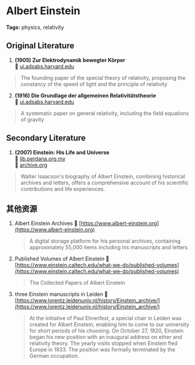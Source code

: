 # Albert Einstein
**Tags:** physics, relativity

## Original  Literature
1. **(1905) Zur Elektrodynamik bewegter Körper**  
  🔗 [ui.adsabs.harvard.edu](https://ui.adsabs.harvard.edu/abs/1905AnP...322..891E/abstract)  
  > The founding paper of the special theory of relativity, proposing the constancy of the speed of light and the principle of relativity

2. **(1916) Die Grundlage der allgemeinen Relativitätstheorie**  
  🔗 [ui.adsabs.harvard.edu](https://ui.adsabs.harvard.edu/abs/1916AnP...354..769E/abstract)  
  > A systematic paper on general relativity, including the field equations of gravity

## Secondary Literature
1. **(2007) Einstein: His Life and Universe**  
  🔗 [lib.perdana.org.my](http://lib.perdana.org.my/PLF/Digitisation/nixa%20hashim/OCR_team/000007_april10/1007112.pdf)  
  🔗 [archive.org](https://archive.org/details/einsteinhislifeu0000isaa_m3x1)  
  > Walter Isaacson's biography of Albert Einstein, combining historical archives and letters, offers a comprehensive account of his scientific contributions and life experiences.

## 其他资源
1. Albert Einstein Archives
   🔗 [https://www.albert-einstein.org](https://www.albert-einstein.org)  
   > A digital storage platform for his personal archives, containing approximately 55,000 items including his manuscripts and letters

2. Published Volumes of Albert Einstein
   🔗 [https://www.einstein.caltech.edu/what-we-do/published-volumes](https://www.einstein.caltech.edu/what-we-do/published-volumes)  
   > The Collected Papers of Albert Einstein

3. three Einstein manuscripts in Leiden
   🔗 [https://www.lorentz.leidenuniv.nl/history/Einstein_archive/](https://www.lorentz.leidenuniv.nl/history/Einstein_archive/)  
   > At the initiative of Paul Ehrenfest, a special chair in Leiden was created for Albert Einstein, enabling him to come to our university for short periods of his choosing. On October 27, 1920, Einstein began his new position with an inaugural address on ether and relativity theory. The yearly visits stopped when Einstein fled Europe in 1933. The position was formally terminated by the German occupation.
